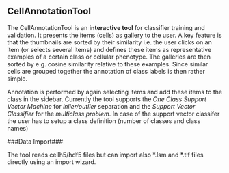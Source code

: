 CellAnnotationTool
--------------------

The CellAnnotationTool is an **interactive tool** for classifier training and validation. It presents the items (cells) as gallery to the user. A key feature is that the thumbnails are sorted by their similarity i.e. the user clicks on an item (or selects several items) and defines these items as representative examples of a certain class or cellular phenotype. The galleries are then sorted by e.g. cosine similarity relative to these examples. Since similar cells are grouped together the annotation of class labels is then rather simple.

Annotation is performed by again selecting items and add these items to the class in the sidebar. Currently the tool supports the *One Class Support Vector Machine* for *inlier/outlier* separation and the *Support Vector Classifier* for the *multiclass problem*.
In case of the support vector classifer the user has to setup a class definition (number of classes and class names)

###Data Import###

The tool reads cellh5/hdf5 files but can import also *.lsm and *.tif files directly using an import wizard.
